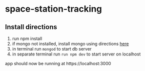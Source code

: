 # space-station-tracking

## Install directions
1. run npm install
2. if mongo not installed, install mongo using directions [here](https://docs.mongodb.com/manual/tutorial/install-mongodb-on-os-x/)
3. in terminal run  `mongod` to start db server
4. in separate terminal run `run npm dev` to start server on localhost

app should now be running at https://localhost:3000


